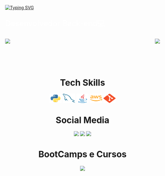 <a href="https://git.io/typing-svg"><img src="https://readme-typing-svg.demolab.com?font=Fira+Code&weight=500&pause=1000&color=F7F7F7&background=FFFFFF00&center=true&vCenter=true&width=435&lines=Hello+world!+Guilherme+here%2C+welcome" alt="Typing SVG" /></a>

<div>

<div>
<p style="color: #fff; font-size: 25px; font-weight: 500">Desenvolvedor Back-end💻</p>
</div>

  <img  height="110em" src="https://github-readme-stats.vercel.app/api?username=Guilhermepxt04&show_icons=true&theme=midnight-purple&include_all_commits=true&count_private=true"/>
  <img align="right" height="110em" src="https://github-readme-stats.vercel.app/api/top-langs/?username=Guilhermepxt04&layout=compact&langs_count=16&theme=midnight-purple"/>
</div>
<br>

<div  align="center"> 
  <div style="display: inline_block"><br>
<br><br>
    <h1 align="center">Tech Skills </h1>
    <img align="center" height="30" width="40" alt="python-icon"  src="https://raw.githubusercontent.com/devicons/devicon/master/icons/python/python-original.svg">
    <img align="center" height="30" width="40" alt="mysql-icon" src="https://raw.githubusercontent.com/devicons/devicon/master/icons/mysql/mysql-original.svg">
    <img align="center" height="30" width="40" alt="java-icon" src="https://raw.githubusercontent.com/devicons/devicon/master/icons/java/java-original.svg">
    <img align="center" height="30" width="40" alt="aws-icon" src="https://raw.githubusercontent.com/devicons/devicon/refs/heads/master/icons/amazonwebservices/amazonwebservices-plain-wordmark.svg">
    <img align="center" height="30" width="40" alt="git-icon" src="https://raw.githubusercontent.com/devicons/devicon/refs/heads/master/icons/git/git-original.svg">
   </div>

   <h1 align="center">Social Media</h1>
   <div> 
    <a href = "mailto: guilhermepxt04@gmail.com"><img src="https://img.shields.io/badge/-Gmail-%23333?style=for-the-badge&logo=gmail&logoColor=white" target="_blank"></a>
    <a href="https://www.linkedin.com/in/guilherme-peixoto-266038208/" target="_blank"><img src="https://img.shields.io/badge/-LinkedIn-%230077B5?style=for-the-badge&logo=linkedin&logoColor=white" target="_blank"></a>     <a href="https://web.dio.me/users/Guilherme_pxt04?tab=achievements" ><img src="https://hermes.digitalinnovation.one/assets/diome/logo-full.svg" width="70"></a>
  </div>

   <h1 align="center">BootCamps e Cursos</h1>
   <div>
     <a href = "https://web.dio.me/track/bradesco-java-cloud-native"><img align="center" src="https://assets.dio.me/gtGzPV8NsIv4KxjbqlOu5eK8TsjR2-U43wkoceO-GTU/f:webp/h:120/q:80/L3RyYWNrcy9jNGYyODU5ZS04MjY0LTRiNDEtODQxOS1kZGJhNmU4MTdjNmIucG5n" ></a>
   </div>

